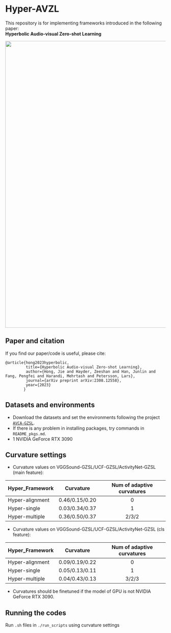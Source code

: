 # Hyper-AVZL
This repository is for implementing frameworks introduced in the following paper:  
**Hyperbolic Audio-visual Zero-shot Learning**

<p align="center">
  <img width="900" src="https://github.com/JHome1/Hyper-AVZL/Figure1.png"> 
</p>

## Paper and citation  
If you find our paper/code is useful, please cite:
```
@article{hong2023hyperbolic,
         title={Hyperbolic Audio-visual Zero-shot Learning},
         author={Hong, Jie and Hayder, Zeeshan and Han, Junlin and Fang, Pengfei and Harandi, Mehrtash and Petersson, Lars},
         journal={arXiv preprint arXiv:2308.12558},
         year={2023}
        }
```

## Datasets and environments
* Download the datasets and set the environments following the project [```AVCA-GZSL```](https://github.com/ExplainableML/AVCA-GZSL).
* If there is any problem in installing packages, try commands in ```README_pkgs.md```.
* 1 NVIDIA GeForce RTX 3090

## Curvature settings
* Curvature values on VGGSound-GZSL/UCF-GZSL/ActivityNet-GZSL (main feature):

| Hyper_Framework | Curvature  | Num of adaptive curvatures  |
| ------- | :---: | :---: |
| Hyper-alignment | 0.46/0.15/0.20 | 0 |
| Hyper-single    | 0.03/0.34/0.37 | 1 |
| Hyper-multiple  | 0.36/0.50/0.37 | 2/3/2 |

* Curvature values on VGGSound-GZSL/UCF-GZSL/ActivityNet-GZSL (cls feature):
  
| Hyper_Framework | Curvature  | Num of adaptive curvatures  |
| ------- | :---: | :---: |
| Hyper-alignment | 0.09/0.19/0.22 | 0 |
| Hyper-single    | 0.05/0.13/0.11 | 1 |
| Hyper-multiple  | 0.04/0.43/0.13 | 3/2/3 |

* Curvatures should be finetuned if the model of GPU is not NVIDIA GeForce RTX 3090.

## Running the codes
Run ```.sh``` files in ```./run_scripts``` using curvature settings

